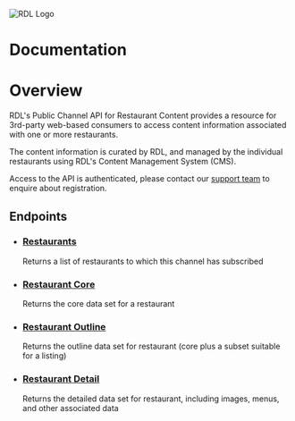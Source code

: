 



![RDL Logo](https://res.cloudinary.com/rdl/image/upload/c_scale,f_auto,w_240/v1632253060/rdl/rdl-logo-short-_2x.png)

# Documentation

# Overview

RDL's Public Channel API for Restaurant Content provides a resource for 3rd-party web-based consumers to access
content information associated with one or more restaurants.

The content information is curated by RDL, and managed by the individual restaurants using
RDL's Content Management System (CMS).

Access to the API is authenticated, please contact our [support team](mailto:support@restaurantdevelopments.ltd)
to enquire about registration.

## Endpoints

- ### [Restaurants](https://rdltd.github.io/api/restaurants/)
    Returns a list of restaurants to which this channel has subscribed
- ### [Restaurant Core](https://rdltd.github.io/api/restaurant-core/)
    Returns the core data set for a restaurant
- ### [Restaurant Outline](https://rdltd.github.io/api/restaurant-outline/)
    Returns the outline data set for restaurant (core plus a subset suitable for a listing)
- ### [Restaurant Detail](https://rdltd.github.io/api/restaurant-detail/)
    Returns the detailed data set for restaurant, including images, menus, and other associated data 



